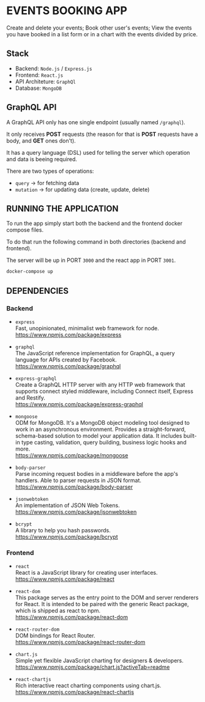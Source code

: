 # EVENTS BOOKING APP

Create and delete your events; Book other user's events; View the events you have booked in a list form or in a chart with the events divided by price.

## Stack

- Backend: `Node.js` / `Express.js`
- Frontend: `React.js`
- API Architeture: `GraphQl`
- Database: `MongoDB`

## GraphQL API

A GraphQL API only has one single endpoint (usually named `/graphql`).

It only receives **POST** requests (the reason for that is **POST** requests have a body, and **GET** ones don't).

It has a query language (DSL) used for telling the server which operation and data is beeing required.

There are two types of operations:

- `query` -> for fetching data
- `mutation` -> for updating data (create, update, delete)

## RUNNING THE APPLICATION

To run the app simply start both the backend and the frontend docker compose files.

To do that run the following command in both directories (backend and frontend).

The server will be up in PORT `3000` and the react app in PORT `3001`.

```sh
docker-compose up
```

## DEPENDENCIES

### Backend

- `express`</br>
  Fast, unopinionated, minimalist web framework for node.</br>
  https://www.npmjs.com/package/express

- `graphql`</br>
  The JavaScript reference implementation for GraphQL, a query language for APIs created by Facebook.</br>
  https://www.npmjs.com/package/graphql

- `express-graphql`</br>
  Create a GraphQL HTTP server with any HTTP web framework that supports connect styled middleware, including Connect itself, Express and Restify.</br>
  https://www.npmjs.com/package/express-graphql

- `mongoose`</br>
  ODM for MongoDB. It's a MongoDB object modeling tool designed to work in an asynchronous environment. Provides a straight-forward, schema-based solution to model your application data. It includes built-in type casting, validation, query building, business logic hooks and more.</br>
  https://www.npmjs.com/package/mongoose

- `body-parser`</br>
  Parse incoming request bodies in a middleware before the app's handlers. Able to parser requests in JSON format.</br>
  https://www.npmjs.com/package/body-parser

- `jsonwebtoken`</br>
  An implementation of JSON Web Tokens.</br>
  https://www.npmjs.com/package/jsonwebtoken

- `bcrypt`</br>
  A library to help you hash passwords.</br>
  https://www.npmjs.com/package/bcrypt

### Frontend

- `react`</br>
  React is a JavaScript library for creating user interfaces.</br>
  https://www.npmjs.com/package/react

- `react-dom`</br>
  This package serves as the entry point to the DOM and server renderers for React. It is intended to be paired with the generic React package, which is shipped as react to npm.</br>
  https://www.npmjs.com/package/react-dom

- `react-router-dom`</br>
  DOM bindings for React Router.</br>
  https://www.npmjs.com/package/react-router-dom

- `chart.js`</br>
  Simple yet flexible JavaScript charting for designers & developers.</br>
  https://www.npmjs.com/package/chart.js?activeTab=readme

- `react-chartjs`</br>
  Rich interactive react charting components using chart.js.</br>
  https://www.npmjs.com/package/react-chartjs
